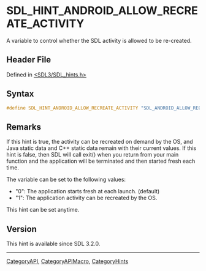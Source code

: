 # SDL_HINT_ANDROID_ALLOW_RECREATE_ACTIVITY

A variable to control whether the SDL activity is allowed to be re-created.

## Header File

Defined in [<SDL3/SDL_hints.h>](https://github.com/libsdl-org/SDL/blob/main/include/SDL3/SDL_hints.h)

## Syntax

```c
#define SDL_HINT_ANDROID_ALLOW_RECREATE_ACTIVITY "SDL_ANDROID_ALLOW_RECREATE_ACTIVITY"
```

## Remarks

If this hint is true, the activity can be recreated on demand by the OS,
and Java static data and C++ static data remain with their current values.
If this hint is false, then SDL will call exit() when you return from your
main function and the application will be terminated and then started fresh
each time.

The variable can be set to the following values:

- "0": The application starts fresh at each launch. (default)
- "1": The application activity can be recreated by the OS.

This hint can be set anytime.

## Version

This hint is available since SDL 3.2.0.

----
[CategoryAPI](CategoryAPI), [CategoryAPIMacro](CategoryAPIMacro), [CategoryHints](CategoryHints)

